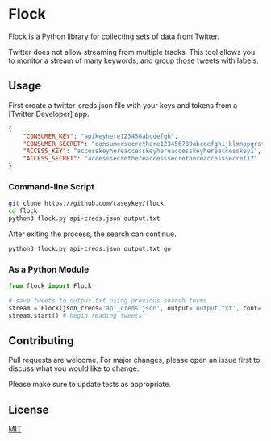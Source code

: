 # Flock

Flock is a Python library for collecting sets of data from Twitter.

Twitter does not allow streaming from multiple tracks. 
This tool allows you to monitor a stream of many keywords, and group those tweets with labels. 

## Usage
First create a twitter-creds.json file with your keys and tokens from a [Twitter Developer] app.
```json
{
    "CONSUMER_KEY": "apikeyhere123456abcdefgh",
    "CONSUMER_SECRET": "consumersecrethere123456789abcdefghijklmnopqrstuv",
    "ACCESS_KEY": "accesskeyhereaccesskeyhereaccesskeyhereaccesskey1",
    "ACCESS_SECRET": "accesssecrethereaccesssecrethereaccesssecret12"
}  
``` 

### Command-line Script
```bash
git clone https://github.com/caseykey/flock
cd flock
python3 flock.py api-creds.json output.txt
```
After exiting the process, the search can continue.
```bash
python3 flock.py api-creds.json output.txt go
```
### As a Python Module
```python
from flock import Flock

# save tweets to output.txt using previous search terms
stream = Flock(json_creds='api_creds.json', output='output.txt', cont='go')
stream.start() # begin reading tweets
```

## Contributing
Pull requests are welcome. For major changes, please open an issue first to discuss what you would like to change.

Please make sure to update tests as appropriate.

## License
[MIT](https://choosealicense.com/licenses/mit/)


